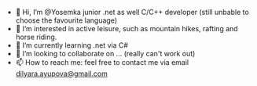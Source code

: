 - 👋 Hi, I’m @Yosemka junior .net as well C/C++ developer (still unbable to choose the favourite language)
- 👀 I’m interested in active leisure, such as mountain hikes, rafting and horse riding.
- 🌱 I’m currently learning .net via C#
- 💞️ I’m looking to collaborate on ... (really can't work out)
- 📫 How to reach me: feel free to contact me via email dilyara.ayupova@gmail.com

<!---
Yosemka/Yosemka is a ✨ special ✨ repository because its `README.md` (this file) appears on your GitHub profile.
You can click the Preview link to take a look at your changes.
--->
